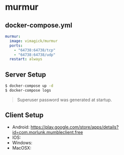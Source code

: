 murmur
======

## docker-compose.yml

```yaml
murmur:
  image: vimagick/murmur
  ports:
    - "64738:64738/tcp"
    - "64738:64738/udp"
  restart: always
```

## Server Setup

```bash
$ docker-compose up -d
$ docker-compose logs
```

> Superuser password was generated at startup.

## Client Setup

- Android: <https://play.google.com/store/apps/details?id=com.morlunk.mumbleclient.free>
- IOS:
- Windows:
- MacOSX:
